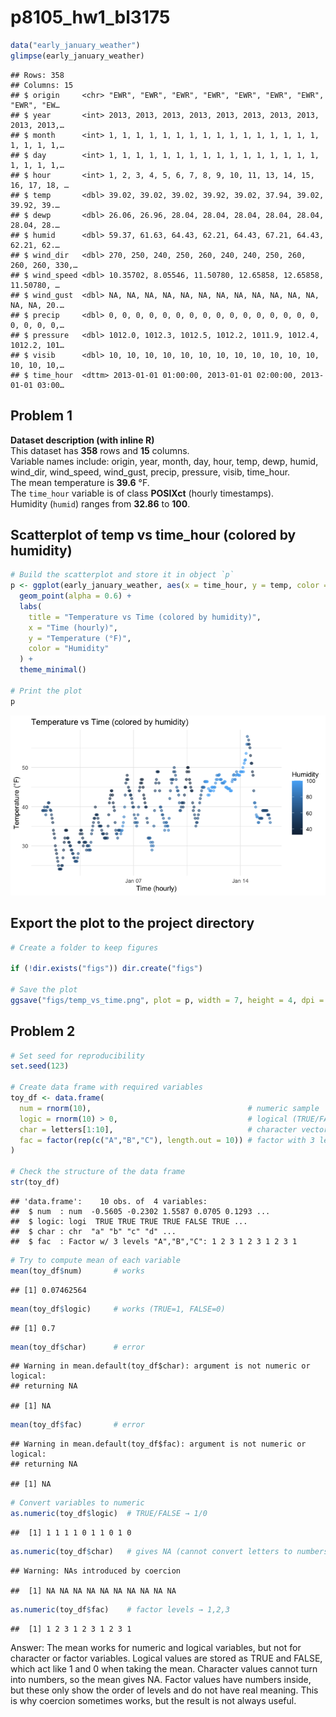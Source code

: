 p8105_hw1_bl3175
================

``` r
data("early_january_weather")
glimpse(early_january_weather)
```

    ## Rows: 358
    ## Columns: 15
    ## $ origin     <chr> "EWR", "EWR", "EWR", "EWR", "EWR", "EWR", "EWR", "EWR", "EW…
    ## $ year       <int> 2013, 2013, 2013, 2013, 2013, 2013, 2013, 2013, 2013, 2013,…
    ## $ month      <int> 1, 1, 1, 1, 1, 1, 1, 1, 1, 1, 1, 1, 1, 1, 1, 1, 1, 1, 1, 1,…
    ## $ day        <int> 1, 1, 1, 1, 1, 1, 1, 1, 1, 1, 1, 1, 1, 1, 1, 1, 1, 1, 1, 1,…
    ## $ hour       <int> 1, 2, 3, 4, 5, 6, 7, 8, 9, 10, 11, 13, 14, 15, 16, 17, 18, …
    ## $ temp       <dbl> 39.02, 39.02, 39.02, 39.92, 39.02, 37.94, 39.02, 39.92, 39.…
    ## $ dewp       <dbl> 26.06, 26.96, 28.04, 28.04, 28.04, 28.04, 28.04, 28.04, 28.…
    ## $ humid      <dbl> 59.37, 61.63, 64.43, 62.21, 64.43, 67.21, 64.43, 62.21, 62.…
    ## $ wind_dir   <dbl> 270, 250, 240, 250, 260, 240, 240, 250, 260, 260, 260, 330,…
    ## $ wind_speed <dbl> 10.35702, 8.05546, 11.50780, 12.65858, 12.65858, 11.50780, …
    ## $ wind_gust  <dbl> NA, NA, NA, NA, NA, NA, NA, NA, NA, NA, NA, NA, NA, NA, 20.…
    ## $ precip     <dbl> 0, 0, 0, 0, 0, 0, 0, 0, 0, 0, 0, 0, 0, 0, 0, 0, 0, 0, 0, 0,…
    ## $ pressure   <dbl> 1012.0, 1012.3, 1012.5, 1012.2, 1011.9, 1012.4, 1012.2, 101…
    ## $ visib      <dbl> 10, 10, 10, 10, 10, 10, 10, 10, 10, 10, 10, 10, 10, 10, 10,…
    ## $ time_hour  <dttm> 2013-01-01 01:00:00, 2013-01-01 02:00:00, 2013-01-01 03:00…

## Problem 1

**Dataset description (with inline R)**  
This dataset has **358** rows and **15** columns.  
Variable names include: origin, year, month, day, hour, temp, dewp,
humid, wind_dir, wind_speed, wind_gust, precip, pressure, visib,
time_hour.  
The mean temperature is **39.6** °F.  
The `time_hour` variable is of class **POSIXct** (hourly timestamps).  
Humidity (`humid`) ranges from **32.86** to **100**.

## Scatterplot of temp vs time_hour (colored by humidity)

``` r
# Build the scatterplot and store it in object `p`
p <- ggplot(early_january_weather, aes(x = time_hour, y = temp, color = humid)) +
  geom_point(alpha = 0.6) +
  labs(
    title = "Temperature vs Time (colored by humidity)",
    x = "Time (hourly)",
    y = "Temperature (°F)",
    color = "Humidity"
  ) +
  theme_minimal()

# Print the plot
p
```

![](p8105_hw1_bl3175_files/figure-gfm/unnamed-chunk-2-1.png)<!-- -->

## Export the plot to the project directory

``` r
# Create a folder to keep figures

if (!dir.exists("figs")) dir.create("figs")

# Save the plot 
ggsave("figs/temp_vs_time.png", plot = p, width = 7, height = 4, dpi = 300)
```

## Problem 2

``` r
# Set seed for reproducibility
set.seed(123)

# Create data frame with required variables
toy_df <- data.frame(
  num = rnorm(10),                                   # numeric sample
  logic = rnorm(10) > 0,                             # logical (TRUE/FALSE)
  char = letters[1:10],                              # character vector
  fac = factor(rep(c("A","B","C"), length.out = 10)) # factor with 3 levels
)

# Check the structure of the data frame
str(toy_df)
```

    ## 'data.frame':    10 obs. of  4 variables:
    ##  $ num  : num  -0.5605 -0.2302 1.5587 0.0705 0.1293 ...
    ##  $ logic: logi  TRUE TRUE TRUE TRUE FALSE TRUE ...
    ##  $ char : chr  "a" "b" "c" "d" ...
    ##  $ fac  : Factor w/ 3 levels "A","B","C": 1 2 3 1 2 3 1 2 3 1

``` r
# Try to compute mean of each variable
mean(toy_df$num)       # works
```

    ## [1] 0.07462564

``` r
mean(toy_df$logic)     # works (TRUE=1, FALSE=0)
```

    ## [1] 0.7

``` r
mean(toy_df$char)      # error
```

    ## Warning in mean.default(toy_df$char): argument is not numeric or logical:
    ## returning NA

    ## [1] NA

``` r
mean(toy_df$fac)       # error
```

    ## Warning in mean.default(toy_df$fac): argument is not numeric or logical:
    ## returning NA

    ## [1] NA

``` r
# Convert variables to numeric
as.numeric(toy_df$logic)  # TRUE/FALSE → 1/0
```

    ##  [1] 1 1 1 1 0 1 1 0 1 0

``` r
as.numeric(toy_df$char)   # gives NA (cannot convert letters to numbers)
```

    ## Warning: NAs introduced by coercion

    ##  [1] NA NA NA NA NA NA NA NA NA NA

``` r
as.numeric(toy_df$fac)    # factor levels → 1,2,3
```

    ##  [1] 1 2 3 1 2 3 1 2 3 1

Answer: The mean works for numeric and logical variables, but not for
character or factor variables. Logical values are stored as TRUE and
FALSE, which act like 1 and 0 when taking the mean. Character values
cannot turn into numbers, so the mean gives NA. Factor values have
numbers inside, but these only show the order of levels and do not have
real meaning. This is why coercion sometimes works, but the result is
not always useful.
